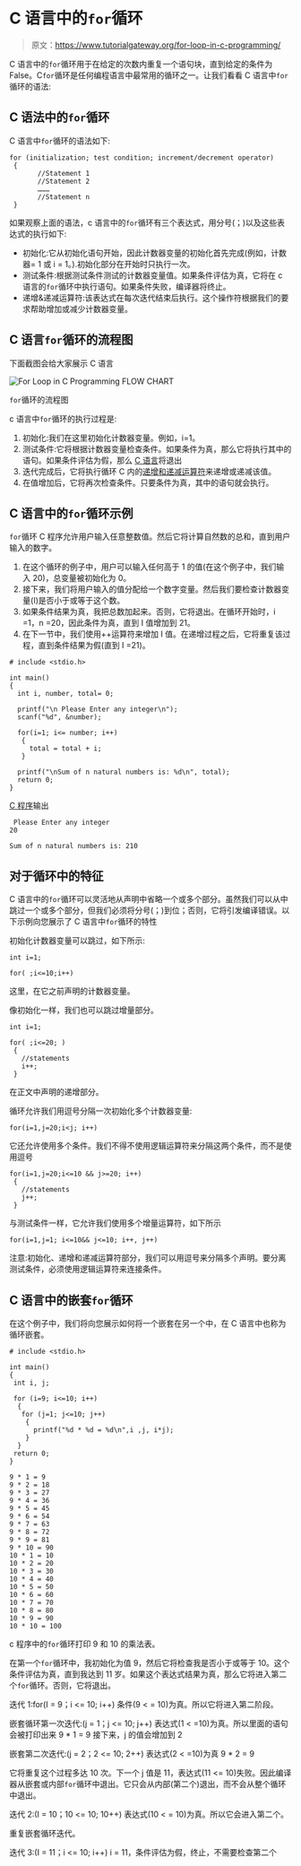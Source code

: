 # C 语言中的`for`循环

> 原文：<https://www.tutorialgateway.org/for-loop-in-c-programming/>

C 语言中的`for`循环用于在给定的次数内重复一个语句块，直到给定的条件为 False。C`for`循环是任何编程语言中最常用的循环之一。让我们看看 C 语言中`for`循环的语法:

## C 语法中的`for`循环

C 语言中`for`循环的语法如下:

```
for (initialization; test condition; increment/decrement operator)
 {
       //Statement 1
       //Statement 2
       ………
       //Statement n
 }
```

如果观察上面的语法，c 语言中的`for`循环有三个表达式，用分号(；)以及这些表达式的执行如下:

*   初始化:它从初始化语句开始，因此计数器变量的初始化首先完成(例如，计数器= 1 或 i = 1。).初始化部分在开始时只执行一次。
*   测试条件:根据测试条件测试的计数器变量值。如果条件评估为真，它将在 c 语言的`for`循环中执行语句。如果条件失败，编译器将终止。
*   递增&递减运算符:该表达式在每次迭代结束后执行。这个操作符根据我们的要求帮助增加或减少计数器变量。

## C 语言`for`循环的流程图

下面截图会给大家展示 C 语言

![For Loop in C Programming FLOW CHART](img/00d0f20fe98a358bccedc7982158c488.png)

`for`循环的流程图

c 语言中`for`循环的执行过程是:

1.  初始化:我们在这里初始化计数器变量。例如，i=1。
2.  测试条件:它将根据计数器变量检查条件。如果条件为真，那么它将执行其中的语句。如果条件评估为假，那么 [C 语言](https://www.tutorialgateway.org/c-programming/)将退出
3.  迭代完成后，它将执行循环 C 内的[递增和递减运算符](https://www.tutorialgateway.org/increment-and-decrement-operators-in-c/)来递增或递减该值。
4.  在值增加后，它将再次检查条件。只要条件为真，其中的语句就会执行。

## C 语言中的`for`循环示例

`for`循环 C 程序允许用户输入任意整数值。然后它将计算自然数的总和，直到用户输入的数字。

1.  在这个循环的例子中，用户可以输入任何高于 1 的值(在这个例子中，我们输入 20)，总变量被初始化为 0。
2.  接下来，我们将用户输入的值分配给一个数字变量。然后我们要检查计数器变量(I)是否小于或等于这个数。
3.  如果条件结果为真，我把总数加起来。否则，它将退出。在循环开始时，i =1，n =20，因此条件为真，直到 I 值增加到 21。
4.  在下一节中，我们使用++运算符来增加 I 值。在递增过程之后，它将重复该过程，直到条件结果为假(直到 I =21)。

```
# include <stdio.h>

int main()
{
  int i, number, total= 0;

  printf("\n Please Enter any integer\n");
  scanf("%d", &number);

  for(i=1; i<= number; i++)
   {
     total = total + i;
   }

  printf("\nSum of n natural numbers is: %d\n", total); 
  return 0;
}
```

[C 程序](https://www.tutorialgateway.org/c-programming-examples/)输出

```
 Please Enter any integer
20

Sum of n natural numbers is: 210
```

## 对于循环中的特征

C 语言中的`for`循环可以灵活地从声明中省略一个或多个部分。虽然我们可以从中跳过一个或多个部分，但我们必须将分号(；)到位；否则，它将引发编译错误。以下示例向您展示了 C 语言中`for`循环的特性

初始化计数器变量可以跳过，如下所示:

```
int i=1;

for( ;i<=10;i++)
```

这里，在它之前声明的计数器变量。

像初始化一样，我们也可以跳过增量部分。

```
int i=1;

for( ;i<=20; )
 {
   //statements     
   i++;
 }
```

在正文中声明的递增部分。

循环允许我们用逗号分隔一次初始化多个计数器变量:

```
for(i=1,j=20;i<j; i++)
```

它还允许使用多个条件。我们不得不使用逻辑运算符来分隔这两个条件，而不是使用逗号

```
for(i=1,j=20;i<=10 && j>=20; i++)
 {
   //statements
   j++;
 }
```

与测试条件一样，它允许我们使用多个增量运算符，如下所示

```
for(i=1,j=1; i<=10&& j<=10; i++, j++)
```

注意:初始化、递增和递减运算符部分，我们可以用逗号来分隔多个声明。要分离测试条件，必须使用逻辑运算符来连接条件。

## C 语言中的嵌套`for`循环

在这个例子中，我们将向您展示如何将一个嵌套在另一个中，在 C 语言中也称为循环嵌套。

```
# include <stdio.h>

int main()
{
 int i, j;

 for (i=9; i<=10; i++)
  {
   for (j=1; j<=10; j++)
    {
      printf("%d * %d = %d\n",i ,j, i*j);
    }
  }
 return 0;
}
```

```
9 * 1 = 9
9 * 2 = 18
9 * 3 = 27
9 * 4 = 36
9 * 5 = 45
9 * 6 = 54
9 * 7 = 63
9 * 8 = 72
9 * 9 = 81
9 * 10 = 90
10 * 1 = 10
10 * 2 = 20
10 * 3 = 30
10 * 4 = 40
10 * 5 = 50
10 * 6 = 60
10 * 7 = 70
10 * 8 = 80
10 * 9 = 90
10 * 10 = 100
```

c 程序中的`for`循环打印 9 和 10 的乘法表。

在第一个`for`循环中，我初始化为值 9，然后它将检查我是否小于或等于 10。这个条件评估为真，直到我达到 11 岁。如果这个表达式结果为真，那么它将进入第二个`for`循环。否则，它将退出。

迭代 1:for(I = 9；i <= 10; i++)
条件(9 < = 10)为真。所以它将进入第二阶段。

嵌套循环第一次迭代:(j = 1；j <= 10; j++)
表达式(1 < =10)为真。所以里面的语句会被打印出来
9 * 1 = 9
接下来，j 的值会增加到 2

嵌套第二次迭代:(j = 2；2 <= 10; 2++)
表达式(2 < =10)为真
9 * 2 = 9

它将重复这个过程多达 10 次。下一个 j 值是 11，表达式(11 <= 10)失败。因此编译器从嵌套或内部`for`循环中退出。它只会从内部(第二个)退出，而不会从整个循环中退出。

迭代 2:(I = 10；10 <= 10; 10++)
表达式(10 < = 10)为真。所以它会进入第二个。

重复嵌套循环迭代。

迭代 3:(I = 11；i <= 10; i++)
i = 11，条件评估为假，终止，不需要检查第二个